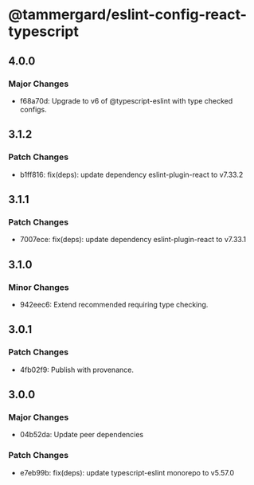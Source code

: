 # @tammergard/eslint-config-react-typescript

## 4.0.0

### Major Changes

- f68a70d: Upgrade to v6 of @typescript-eslint with type checked configs.

## 3.1.2

### Patch Changes

- b1ff816: fix(deps): update dependency eslint-plugin-react to v7.33.2

## 3.1.1

### Patch Changes

- 7007ece: fix(deps): update dependency eslint-plugin-react to v7.33.1

## 3.1.0

### Minor Changes

- 942eec6: Extend recommended requiring type checking.

## 3.0.1

### Patch Changes

- 4fb02f9: Publish with provenance.

## 3.0.0

### Major Changes

- 04b52da: Update peer dependencies

### Patch Changes

- e7eb99b: fix(deps): update typescript-eslint monorepo to v5.57.0
